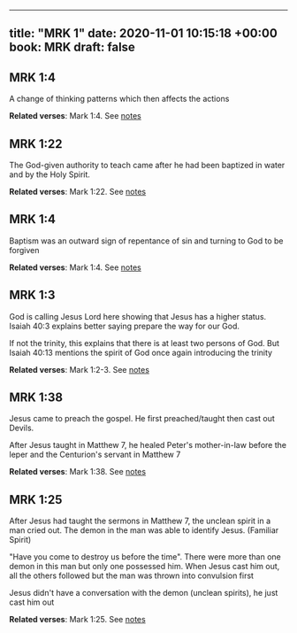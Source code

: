 
---
title: "MRK 1"
date: 2020-11-01 10:15:18 +00:00
book: MRK
draft: false
---

## MRK 1:4

A change of thinking patterns which then affects the actions

**Related verses**: Mark 1:4. See [notes](https://my.bible.com/notes/3553160333361930283)


## MRK 1:22

The God-given authority to teach came after he had been baptized in water and by the Holy Spirit.

**Related verses**: Mark 1:22. See [notes](https://my.bible.com/notes/3321243269287633371)


## MRK 1:4

Baptism was an outward sign of repentance of sin and turning to God to be forgiven

**Related verses**: Mark 1:4. See [notes](https://my.bible.com/notes/3135729931901460819)


## MRK 1:3

God is calling Jesus Lord here showing that Jesus has a higher status. Isaiah 40:3 explains better saying prepare the way for our God.

If not the trinity, this explains that there is at least two persons of God. But Isaiah 40:13 mentions the spirit of God once again introducing the trinity

**Related verses**: Mark 1:2-3. See [notes](https://my.bible.com/notes/3135728897753866561)


## MRK 1:38

Jesus came to preach the gospel. He first preached/taught then cast out Devils.

After Jesus taught in Matthew 7, he healed Peter's mother-in-law before the leper and the Centurion's servant in Matthew 7

**Related verses**: Mark 1:38. See [notes](https://my.bible.com/notes/2560884231409230261)


## MRK 1:25

After Jesus had taught the sermons in Matthew 7, the unclean spirit in a man cried out. The demon in the man was able to identify Jesus. (Familiar Spirit)

"Have you come to destroy us before the time". There were more than one demon in this man but only one possessed him. When Jesus cast him out, all the others followed but the man was thrown into convulsion first

Jesus didn't have a conversation with the demon (unclean spirits), he just cast him out

**Related verses**: Mark 1:25. See [notes](https://my.bible.com/notes/2560880819787522467)

